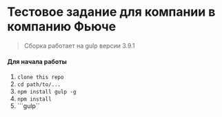 # Тестовое задание для компании в компанию Фьюче

> Сборка работает на gulp версии 3.9.1

#### Для начала работы

1. ```clone this repo```
2. ```cd path/to/...```
3. ```npm install gulp -g```  
4. ```npm install```
6. ```gulp``
